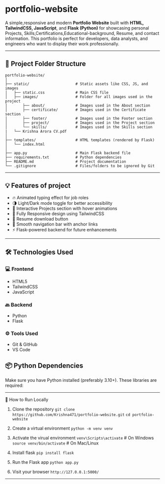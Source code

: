 # portfolio-website

A simple,responsive and modern **Portfolio Website** built with **HTML, TailwindCSS, JavaScript**, and **Flask (Python)** for showcasing personal Projects, Skills,Certifications,Educational-background, Resume, and contact information. This portfolio is perfect for developers, data analysts, and engineers who want to display their work professionally.

---------------------------------------------------------------------------------------------------------------------------------------------------------------------------------------------------------------------

## 📁 Project Folder Structure
```
portfolio-website/
│
├── static/                     # Static assets like CSS, JS, and images
│   ├── static.css              # Main CSS file
│   ├── images/                 # Folder for all images used in the project
│       ├── about/              # Images used in the About section
│       ├── certificate/        # Images used in the Certificate section
│       ├── footer/             # Images used in the Footer section
│       ├── project/            # Images used in the Project section
│       └── skills/             # Images used in the Skills section
|   └── Krishna Arora CV.pdf
│
├── templates/                  # HTML templates (rendered by Flask)
│   └── index.html
│
├── app.py                      # Main Flask backend file
├── requirements.txt            # Python dependencies
├── README.md                   # Project documentation
└── .gitignore                  # Files/folders to be ignored by Git
```

---------------------------------------------------------------------------------------------------------------------------------------------------------------------------------------------------------------------


## 💡 Features of project

- 🔥 Animated typing effect for job roles
- 🌗 Light/Dark mode toggle for better accessibility
- 💼 Interactive Projects section with hover animations
- 🎨 Fully Responsive design using TailwindCSS
- 📄 Resume download button
- 🧭 Smooth navigation bar with anchor links
- ⚡ Flask-powered backend for future enhancements

---------------------------------------------------------------------------------------------------------------------------------------------------------------------------------------------------------------------

## 🛠️ Technologies Used

### 💻 Frontend
- HTML5
- TailwindCSS
- JavaScript

### 🔙 Backend
- Python
- Flask

### ⚙️ Tools Used
- Git & GitHub
- VS Code

## 📦 Python Dependencies
Make sure you have Python installed (preferably 3.10+). These libraries are required:

---------------------------------------------------------------------------------------------------------------------------------------------------------------------------------------------------------------------

🚀 How to Run Locally
1. Clone the repository
    ``` git clone https://github.com/Krishna471/portfolio-website.git ```
    ``` cd portfolio-website ```
     
2. Create a virtual environment
    ``` python -m venv venv ```
     
3. Activate the virual environment
    ``` venv\Scripts\activate ```       # On Windows
    ``` source venv/bin/activate ```    # On Mac/Linux
     
4. Install flask
    ``` pip install flask ```
     
5. Run the Flask app
    ``` python app.py ```
     
6. Visit your browser
   ``` http://127.0.0.1:5000/ ```
     
---------------------------------------------------------------------------------------------------------------------------------------------------------------------------------------------------------------------

